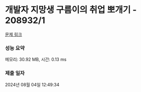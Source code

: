 # 개발자 지망생 구름이의 취업 뽀개기 - 208932/1 

[문제 링크](https://level.goorm.io/exam/208932/%EA%B0%9C%EB%B0%9C%EC%9E%90-%EC%A7%80%EB%A7%9D%EC%83%9D-%EA%B5%AC%EB%A6%84%EC%9D%B4%EC%9D%98-%EC%B7%A8%EC%97%85-%EB%BD%80%EA%B0%9C%EA%B8%B0/quiz/1) 

### 성능 요약

메모리: 30.92 MB, 시간: 0.13 ms

### 제출 일자

2024년 08월 04일 12:49:34

